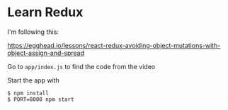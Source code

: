 # Learn Redux

I'm following this:

https://egghead.io/lessons/react-redux-avoiding-object-mutations-with-object-assign-and-spread

Go to `app/index.js` to find the code from the video

Start the app with

    $ npm install
    $ PORT=8000 npm start